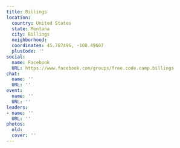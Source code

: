 ```yaml
---
title: Billings
location:
  country: United States
  state: Montana
  city: Billings
  neighborhood: 
  coordinates: 45.787496, -108.49607
  plusCode: ''
social:
  name: Facebook
  URL: https://www.facebook.com/groups/free.code.camp.billings
chat:
  name: ''
  URL: ''
event:
  name: ''
  URL: ''
leaders:
- name: ''
  URL: ''
photos:
  old: 
  cover: ''
---
```

